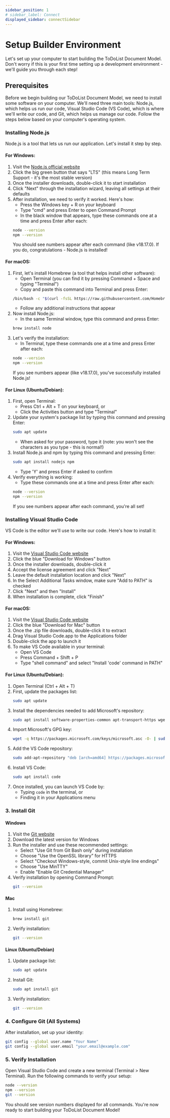 ```yaml
---
sidebar_position: 1
# sidebar_label: Connect
displayed_sidebar: connectSidebar
---
```


# Setup Builder Environment

Let's set up your computer to start building the ToDoList Document Model. Don't worry if this is your first time setting up a development environment - we'll guide you through each step!

## Prerequisites

Before we begin building our ToDoList Document Model, we need to install some software on your computer. We'll need three main tools: Node.js, which helps us run our code, Visual Studio Code (VS Code), which is where we'll write our code, and Git, which helps us manage our code. Follow the steps below based on your computer's operating system.

### Installing Node.js

Node.js is a tool that lets us run our application. Let's install it step by step.

#### For Windows:
1. Visit the [Node.js official website](https://nodejs.org/)
2. Click the big green button that says "LTS" (this means Long Term Support - it's the most stable version)
3. Once the installer downloads, double-click it to start installation
4. Click "Next" through the installation wizard, leaving all settings at their defaults
5. After installation, we need to verify it worked. Here's how:
   - Press the Windows key + R on your keyboard
   - Type "cmd" and press Enter to open Command Prompt
   - In the black window that appears, type these commands one at a time and press Enter after each:
   ```bash
   node --version
   npm --version
   ```
   You should see numbers appear after each command (like v18.17.0). If you do, congratulations - Node.js is installed!

#### For macOS:
1. First, let's install Homebrew (a tool that helps install other software):
   - Open Terminal (you can find it by pressing Command + Space and typing "Terminal")
   - Copy and paste this command into Terminal and press Enter:
   ```bash
   /bin/bash -c "$(curl -fsSL https://raw.githubusercontent.com/Homebrew/install/HEAD/install.sh)"
   ```
   - Follow any additional instructions that appear
2. Now install Node.js:
   - In the same Terminal window, type this command and press Enter:
   ```bash
   brew install node
   ```
3. Let's verify the installation:
   - In Terminal, type these commands one at a time and press Enter after each:
   ```bash
   node --version
   npm --version
   ```
   If you see numbers appear (like v18.17.0), you've successfully installed Node.js!

#### For Linux (Ubuntu/Debian):
1. First, open Terminal:
   - Press Ctrl + Alt + T on your keyboard, or
   - Click the Activities button and type "Terminal"
2. Update your system's package list by typing this command and pressing Enter:
   ```bash
   sudo apt update
   ```
   - When asked for your password, type it (note: you won't see the characters as you type - this is normal!)
3. Install Node.js and npm by typing this command and pressing Enter:
   ```bash
   sudo apt install nodejs npm
   ```
   - Type 'Y' and press Enter if asked to confirm
4. Verify everything is working:
   - Type these commands one at a time and press Enter after each:
   ```bash
   node --version
   npm --version
   ```
   If you see numbers appear after each command, you're all set!

### Installing Visual Studio Code

VS Code is the editor we'll use to write our code. Here's how to install it:

#### For Windows:
1. Visit the [Visual Studio Code website](https://code.visualstudio.com/)
2. Click the blue "Download for Windows" button
3. Once the installer downloads, double-click it
4. Accept the license agreement and click "Next"
5. Leave the default installation location and click "Next"
6. In the Select Additional Tasks window, make sure "Add to PATH" is checked
7. Click "Next" and then "Install"
8. When installation is complete, click "Finish"

#### For macOS:
1. Visit the [Visual Studio Code website](https://code.visualstudio.com/)
2. Click the blue "Download for Mac" button
3. Once the .zip file downloads, double-click it to extract
4. Drag Visual Studio Code.app to the Applications folder
5. Double-click the app to launch it
6. To make VS Code available in your terminal:
   - Open VS Code
   - Press Command + Shift + P
   - Type "shell command" and select "Install 'code' command in PATH"

#### For Linux (Ubuntu/Debian):
1. Open Terminal (Ctrl + Alt + T)
2. First, update the packages list:
   ```bash
   sudo apt update
   ```
3. Install the dependencies needed to add Microsoft's repository:
   ```bash
   sudo apt install software-properties-common apt-transport-https wget
   ```
4. Import Microsoft's GPG key:
   ```bash
   wget -q https://packages.microsoft.com/keys/microsoft.asc -O- | sudo apt-key add -
   ```
5. Add the VS Code repository:
   ```bash
   sudo add-apt-repository "deb [arch=amd64] https://packages.microsoft.com/repos/vscode stable main"
   ```
6. Install VS Code:
   ```bash
   sudo apt install code
   ```
7. Once installed, you can launch VS Code by:
   - Typing `code` in the terminal, or
   - Finding it in your Applications menu

### 3. Install Git

#### Windows
1. Visit the [Git website](https://git-scm.com/)
2. Download the latest version for Windows
3. Run the installer and use these recommended settings:
   - Select "Use Git from Git Bash only" during installation
   - Choose "Use the OpenSSL library" for HTTPS
   - Select "Checkout Windows-style, commit Unix-style line endings"
   - Choose "Use MinTTY"
   - Enable "Enable Git Credential Manager"
4. Verify installation by opening Command Prompt:
   ```bash
   git --version
   ```

#### Mac
1. Install using Homebrew:
   ```bash
   brew install git
   ```
2. Verify installation:
   ```bash
   git --version
   ```

#### Linux (Ubuntu/Debian)
1. Update package list:
   ```bash
   sudo apt update
   ```
2. Install Git:
   ```bash
   sudo apt install git
   ```
3. Verify installation:
   ```bash
   git --version
   ```

### 4. Configure Git (All Systems)
After installation, set up your identity:
```bash
git config --global user.name "Your Name"
git config --global user.email "your.email@example.com"
```

### 5. Verify Installation

Open Visual Studio Code and create a new terminal (Terminal > New Terminal). Run the following commands to verify your setup:
```bash
node --version
npm --version
git --version
```

You should see version numbers displayed for all commands. You're now ready to start building your ToDoList Document Model!
